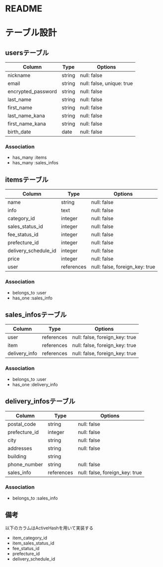 # README

# テーブル設計

## usersテーブル
| Column             | Type   | Options                   |
| ------------------ | ------ | ------------------------- |
| nickname           | string | null: false               |
| email              | string | null: false, unique: true |
| encrypted_password | string | null: false               |
| last_name          | string | null: false               |
| first_name         | string | null: false               |
| last_name_kana     | string | null: false               |
| first_name_kana    | string | null: false               |
| birth_date         | date   | null: false               |

### Association
- has_many :items
- has_many :sales_infos

## itemsテーブル
| Column               | Type       | Options                        |
| -------------------- | ---------- | ------------------------------ |
| name                 | string     | null: false                    |
| info                 | text       | null: false                    |
| category_id          | integer    | null: false                    |
| sales_status_id      | integer    | null: false                    |
| fee_status_id        | integer    | null: false                    |
| prefecture_id        | integer    | null: false                    |
| delivery_schedule_id | integer    | null: false                    |
| price                | integer    | null: false                    |
| user                 | references | null: false, foreign_key: true |

### Association
- belongs_to :user
- has_one :sales_info

## sales_infosテーブル
| Column        | Type       | Options                        |
| ------------- | ---------- | ------------------------------ |
| user          | references | null: false, foreign_key: true |
| item          | references | null: false, foreign_key: true |
| delivery_info | references | null: false, foreign_key: true |

### Association
- belongs_to :user
- has_one :delivery_info

## delivery_infosテーブル
| Column        | Type       | Options                        |
| ------------- | ---------- | ------------------------------ |
| postal_code   | string     | null: false                    |
| prefecture_id | integer    | null: false                    |
| city          | string     | null: false                    |
| addresses     | string     | null: false                    |
| building      | string     |                                |
| phone_number  | string     | null: false                    |
| sales_info    | references | null: false, foreign_key: true |

### Association
- belongs_to :sales_info

## 備考
以下のカラムはActiveHashを用いて実装する
- item_category_id
- item_sales_status_id
- fee_status_id
- prefecture_id
- delivery_schedule_id